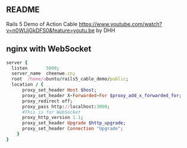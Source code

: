 ## README
Rails 5 Demo of Action Cable https://www.youtube.com/watch?v=n0WUjGkDFS0&feature=youtu.be by DHH

## nginx with WebSocket
```ruby
server {
  listen       5000;
  server_name  cheenwe.cn;
  root  /home/ubuntu/rails5_cable_demo/public;
  location / {
      proxy_set_header Host $host;
      proxy_set_header X-Forwarded-For $proxy_add_x_forwarded_for; 
      proxy_redirect off;
      proxy_pass http://localhost:3000;
      #This is for WebSocket
      proxy_http_version 1.1;
      proxy_set_header Upgrade $http_upgrade;
      proxy_set_header Connection "Upgrade";
    }
}
```
